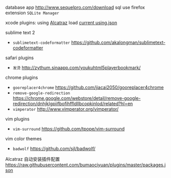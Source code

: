 
database app
http://www.sequelpro.com/download
sql use firefox extension ```SQLite Manager```


xcode plugins: 
using [Alcatraz](https://github.com/supermarin/Alcatraz) load [current using.json](https://github.com/bumaociyuan/plugins/blob/master/Alcatraz/using.json)

sublime text 2
* `sublimetext-codeformatter` https://github.com/akalongman/sublimetext-codeformatter

safari plugins
* `发烫` http://zythum.sinaapp.com/youkuhtml5playerbookmark/

chrome plugins
* `gooreplacer4chrome` https://github.com/jiacai2050/gooreplacer4chrome
* `remove-google-redirection` https://chrome.google.com/webstore/detail/remove-google-redirection/dnhjklgpiifbofihffldllbcopkinlod/related?hl=en
* `vimperator` http://www.vimperator.org/vimperator/  

vim plugins
* `vim-surround` https://github.com/tpope/vim-surround

vim color themes
* `badwolf` https://github.com/sjl/badwolf/

Alcatraz 自动安装插件配置
https://raw.githubusercontent.com/bumaociyuan/plugins/master/packages.json
